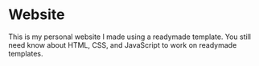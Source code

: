 # Website

This is my personal website I made using a readymade template. You still need know about HTML, CSS, and JavaScript to work on readymade templates.
